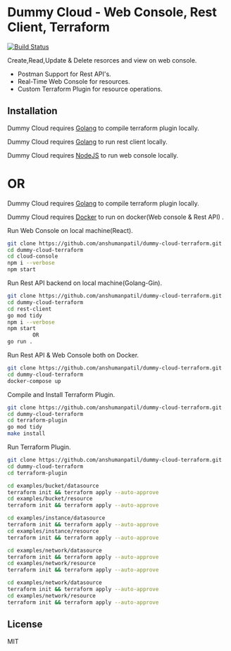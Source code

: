 # Dummy Cloud - Web Console, Rest Client, Terraform

[![Build Status](https://travis-ci.org/joemccann/dillinger.svg?branch=master)](https://travis-ci.org/joemccann/dillinger)

Create,Read,Update & Delete resorces and view on web console.

- Postman Support for Rest API's.
- Real-Time Web Console for resources.
- Custom Terraform Plugin for resource operations.


## Installation

Dummy Cloud requires [Golang](https://go.dev/) to compile terraform plugin locally.

Dummy Cloud requires [Golang](https://go.dev/) to run rest client locally.

Dummy Cloud requires [NodeJS](https://nodejs.org/en/) to run web console locally.

# OR

Dummy Cloud requires [Golang](https://go.dev/) to compile terraform plugin locally.

Dummy Cloud requires [Docker](https://www.docker.com/) to run on docker(Web console & Rest API) .




Run Web Console on local machine(React).

```sh
git clone https://github.com/anshumanpatil/dummy-cloud-terraform.git
cd dummy-cloud-terraform
cd cloud-console
npm i --verbose
npm start
```
Run Rest API backend on local machine(Golang-Gin).

```sh
git clone https://github.com/anshumanpatil/dummy-cloud-terraform.git
cd dummy-cloud-terraform
cd rest-client
go mod tidy
npm i --verbose
npm start 
        OR
go run .
```

Run Rest API & Web Console both on Docker.

```sh
git clone https://github.com/anshumanpatil/dummy-cloud-terraform.git
cd dummy-cloud-terraform
docker-compose up
```


Compile and Install Terraform Plugin.

```sh
git clone https://github.com/anshumanpatil/dummy-cloud-terraform.git
cd dummy-cloud-terraform
cd terraform-plugin
go mod tidy
make install
```

Run Terraform Plugin.

```sh
git clone https://github.com/anshumanpatil/dummy-cloud-terraform.git
cd dummy-cloud-terraform
cd terraform-plugin

cd examples/bucket/datasource
terraform init && terraform apply --auto-approve
cd examples/bucket/resource
terraform init && terraform apply --auto-approve

cd examples/instance/datasource
terraform init && terraform apply --auto-approve
cd examples/instance/resource
terraform init && terraform apply --auto-approve

cd examples/network/datasource
terraform init && terraform apply --auto-approve
cd examples/network/resource
terraform init && terraform apply --auto-approve

cd examples/network/datasource
terraform init && terraform apply --auto-approve
cd examples/network/resource
terraform init && terraform apply --auto-approve
```

## License

MIT
